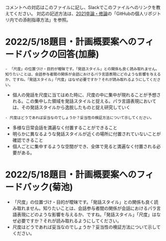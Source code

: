 コメントへの対応はこのファイルに記し、Slackでこのファイルへのリンクを教えてください。
対応の記述方法は、[2021卒論・修論](https://github.com/kikuchiken-waseda/kikuwiki/blob/master/seminar/2021%E5%8D%92%E8%AB%96%E3%83%BB%E4%BF%AE%E8%AB%96.md)の「GitHubの個人リポジトリ内での添削指導方法」を参照。

# 2022/5/18題目・計画概要案へのフィードバックの回答(加藤)

```
- 「尺度」の位置づけ・目的が曖昧です。「発話スタイル」との関係も良く読み取れません。知りたいことは、会話参与者間の関係が会話におけるパラ言語表現にどのような影響を与えるか、ですね。「発話スタイル」「尺度」はなぜ必要ですか？それが読み取れるようにしてください。
```
- 個人の発話を尺度に当てはめた時に、尺度の中に集中が現れることが予想される。この集中した領域を発話スタイルと捉える。パラ言語表現においては、その発話スタイルから逸脱したものと捉え研究していく

```
- 尺度はどうであれば妥当なのでしょうか？妥当性の検証方法について示してください。
```
- 多様な日常会話を満遍なく付置することができること
- 明らかに異なるような発話スタイルが近くの場所に付置されていないことが確認できること
- 個人ごとに集中するような空間ができ、全体で見ると満遍なく付置される必要がある。

# 2022/5/18題目・計画概要案へのフィードバック(菊池)
- 「尺度」の位置づけ・目的が曖昧です。「発話スタイル」との関係も良く読み取れません。知りたいことは、会話参与者間の関係が会話におけるパラ言語表現にどのような影響を与えるか、ですね。「発話スタイル」「尺度」はなぜ必要ですか？それが読み取れるようにしてください。
- 尺度はどうであれば妥当なのでしょうか？妥当性の検証方法について示してください。

